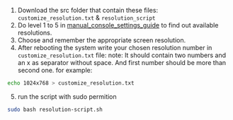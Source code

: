 1. Download the src folder that contain these files: `customize_resolution.txt` & `resolution_script`
2. Do level 1 to 5 in [manual_console_settings_guide](https://github.com/mehdizra/Ubuntu-Resolution-Font-size/blob/master/manual_console_settings_guide.md) to find out available resolutions.
3. Choose and remember the appropriate screen resolution. 
4. After rebooting the system write your chosen resolution number in `customize_resolution.txt` file:
	note: It should contain two numbers and an x ​​as separator without space. And first number should be more than second one.
for example:
```bash
echo 1024x768 > customize_resolution.txt
```
5. run the script with sudo permition
```bash
sudo bash resolution-script.sh
```
